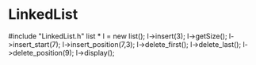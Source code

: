 # LinkedList

#include "LinkedList.h"
list * l = new list();
l->insert(3);
l->getSize();
l->insert_start(7);
l->insert_position(7,3);
l->delete_first();
l->delete_last();
l->delete_position(9);
l->display();
